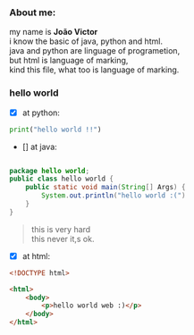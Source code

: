### About me:

my name is **João Victor** <br>
i know the basic of java, python and html.<br>
java and python are linguage of programetion,<br> but html is language of marking, <br>kind this file, what too is language of marking.

### hello world 

- [x] at python:

```python
print("hello world !!")
```
- [] at java:

```java

package hello world;
public class hello world {
    public static void main(String[] Args) {
        System.out.println("hello world :(")
    }
}
```
> this is very hard<br>
> this never it,s ok.

  - [x] at html:

```html
<!DOCTYPE html>

<html>
    <body>
        <p>hello world web :)</p>
    </body>
</html>
```

